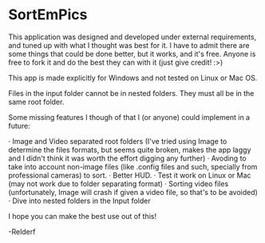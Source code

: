 # SortEmPics

This application was designed and developed under external requirements, 
and tuned up with what I thought was best for it.
I have to admit there are some things that could be done better,
but it works, and it's free. Anyone is free to fork it and do
the best they can with it (just give credit! :>)

This app is made explicitly for Windows and not tested on Linux or Mac OS.

Files in the input folder cannot be in nested folders. They must all
be in the same root folder.

Some missing features I though of that I (or anyone) could implement
in a future:

· Image and Video separated root folders (I've tried using Image to determine
the files formats, but seems quite broken, makes the app laggy and
I didn't think it was worth the effort digging any further)
· Avoding to take into account non-image files (like .config files and such,
specially from professional cameras) to sort.
· Better HUD.
· Test it work on Linux or Mac (may not work due to folder separating format)
· Sorting video files (unfortunately, Image will crash if given
a video file, so that's to be avoided)
· Dive into nested folders in the Input folder

I hope you can make the best use out of this!

-Relderf